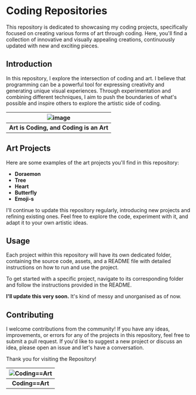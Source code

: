 # Coding Repositories #

This repository is dedicated to showcasing my coding projects, specifically focused on creating various forms of art through coding.
Here, you'll find a collection of innovative and visually appealing creations, continuously updated with new and exciting pieces.


## Introduction ##

In this repository, I explore the intersection of coding and art. I believe that programming can be a powerful tool for expressing creativity and generating unique visual experiences. Through experimentation and combining different techniques, 
I aim to push the boundaries of what's possible and inspire others to explore the artistic side of coding.


| ![image](https://github.com/Riddhiman2005/Coding-Repositories/assets/130882317/353a52f8-3f32-496a-9104-516aecd1eadd)| 
|:--:| 
| **Art is Coding, and Coding is an Art** |


## Art Projects

Here are some examples of the art projects you'll find in this repository:

- **Doraemon**
- **Tree**
- **Heart**
- **Butterfly**
- **Emoji-s**


I'll continue to update this repository regularly, introducing new projects and 
refining existing ones. Feel free to explore the code, experiment with it, and adapt it to your own artistic ideas.



## Usage

Each project within this repository will have its own dedicated folder, containing the source code, assets, and a README file with detailed instructions on how to run and use the project.

To get started with a specific project, navigate to its corresponding folder and follow the instructions provided in the README.

**I'll update this very soon.** It's kind of messy and unorganised as of now.

## Contributing

I welcome contributions from the community! If you have any ideas,
improvements, or errors for any of the projects in this repository, feel free to submit a pull request. 
If you'd like to suggest a new project or discuss an idea, please open an issue and let's have a conversation.


Thank you for visiting the Repository! 

| ![Coding==Art](https://github.com/Riddhiman2005/Coding-Repositories/assets/130882317/de8a2930-99b7-47d8-b7f8-677f25af26ca) | 
|:--:| 
| **Coding==Art** |


